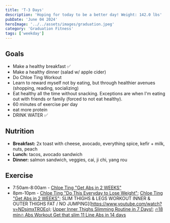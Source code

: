 ```yaml
---
title: 'T-3 Days'
description: 'Hoping for today to be a better day! Weight: 142.0 lbs'
pubDate: 'June 04 2024'
heroImage: '../../assets/images/graduation.jpeg'
category: 'Graduation Fitness'
tags: ['weekday']
---
```


## Goals

- Make a healthy breakfast ✅
- Make a healthy dinner (salad w/ apple cider)
- Do Chloe Ting Workout
- Learn to reward myself not by eating, but through healthier avenues (shopping, reading, socializing)
- Eat healthy all the time without snacking. Exceptions are when I'm eating out with friends or family (forced to not eat healthy).
- 60 minutes of exercise per day
- eat more protein
- DRINK WATER ✅

## Nutrition

- **Breakfast:** 2x toast with cheese, avocado, everything spice, kefir + milk, nuts, peach
- **Lunch:** tacos, avocado sandwich
- **Dinner:** salmon sandwich, veggies, cai, ji chi, yang rou

## Exercise

- 7:50am-8:00am - [Chloe Ting "Get Abs in 2 WEEKS"](https://www.youtube.com/watch?v=2pLT-olgUJs)
- 8pm-10pm - [Chloe Ting "Do This Everyday to Lose Weight"](https://www.youtube.com/watch?v=2MoGxae-zyo); [Chloe Ting "Get Abs in 2 WEEKS"](https://www.youtube.com/watch?v=2pLT-olgUJs); SLIM THIGHS & LEGS WORKOUT INNER & OUTER THIGHS FAT / NO JUMPING](https://www.youtube.com/watch?v=NDsjmxTROEo); [Upper Inner Thighs Slimming Routine in 7 Days!](https://www.youtube.com/watch?v=3neRUAR5r1c&t=933s); [🔥18 min🔥 Abs Workout Get that slim 11 Line Abs in 14 days](https://www.youtube.com/watch?v=IGHNSH9y87o)
